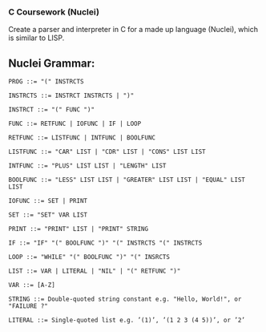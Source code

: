 ### C Coursework (Nuclei)

Create a parser and interpreter in C for a made up language (Nuclei), which is similar to LISP.

## Nuclei Grammar:

```
PROG ::= "(" INSTRCTS

INSTRCTS ::= INSTRCT INSTRCTS | ")"

INSTRCT ::= "(" FUNC ")"

FUNC ::= RETFUNC | IOFUNC | IF | LOOP

RETFUNC ::= LISTFUNC | INTFUNC | BOOLFUNC

LISTFUNC ::= "CAR" LIST | "CDR" LIST | "CONS" LIST LIST

INTFUNC ::= "PLUS" LIST LIST | "LENGTH" LIST

BOOLFUNC ::= "LESS" LIST LIST | "GREATER" LIST LIST | "EQUAL" LIST LIST

IOFUNC ::= SET | PRINT

SET ::= "SET" VAR LIST

PRINT ::= "PRINT" LIST | "PRINT" STRING

IF ::= "IF" "(" BOOLFUNC ")" "(" INSTRCTS "(" INSTRCTS

LOOP ::= "WHILE" "(" BOOLFUNC ")" "(" INSRCTS

LIST ::= VAR | LITERAL | "NIL" | "(" RETFUNC ")"

VAR ::= [A-Z]

STRING ::= Double-quoted string constant e.g. "Hello, World!", or "FAILURE ?"

LITERAL ::= Single-quoted list e.g. ’(1)’, ’(1 2 3 (4 5))’, or ’2’
```
